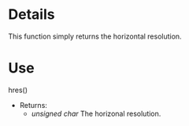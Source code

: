 # Details #

This function simply returns the horizontal resolution.

# Use #
hres()
  * Returns:
    * _unsigned char_ The horizonal resolution.